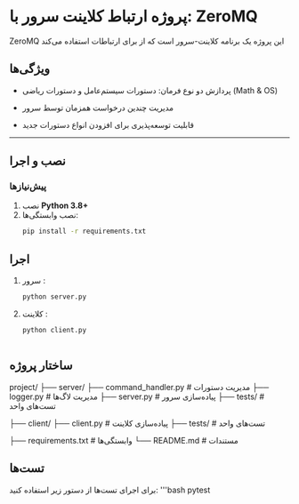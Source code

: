 # پروژه ارتباط کلاینت سرور با: ZeroMQ

ZeroMQ این پروژه یک برنامه کلاینت-سرور است که از 
برای ارتباطات استفاده می‌کند

## ویژگی‌ها
- پردازش دو نوع فرمان:
دستورات سیستم‌عامل و دستورات ریاضی (Math & OS)

- مدیریت چندین درخواست همزمان توسط سرور

- قابلیت توسعه‌پذیری برای افزودن انواع دستورات جدید

---
## نصب و اجرا

### پیش‌نیازها
1. نصب **Python 3.8+**
2. نصب وابستگی‌ها:
   ```bash
   pip install -r requirements.txt

## اجرا
1. سرور :
   ```bash
   python server.py
2. کلاینت :
   ```bash
   python client.py



## ساختار پروژه

project/
├── server/
    ├── command_handler.py  # مدیریت دستورات
    ├── logger.py     # مدیریت لاگ‌ها
    ├── server.py         # پیاده‌سازی سرور
    ├── tests/            # تست‌های واحد

├── client/
    ├── client.py         # پیاده‌سازی کلاینت
    ├── tests/            # تست‌های واحد


├── requirements.txt  # وابستگی‌ها
└── README.md         # مستندات


## تست‌ها
برای اجرای تست‌ها از دستور زیر استفاده کنید:
    '''bash
    pytest





